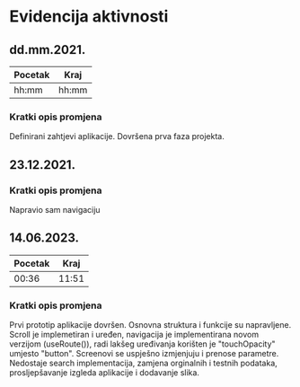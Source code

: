 # Evidencija aktivnosti
## dd.mm.2021.
Pocetak | Kraj
------- | ----
hh:mm   | hh:mm
### Kratki opis promjena
Definirani zahtjevi aplikacije.
Dovršena prva faza projekta.

## 23.12.2021.
### Kratki opis promjena
Napravio sam navigaciju


## 14.06.2023.
Pocetak | Kraj
------- | ----
00:36   | 11:51
### Kratki opis promjena
Prvi prototip aplikacije dovršen.
Osnovna struktura i funkcije su napravljene.
Scroll je implemetiran i uređen, navigacija je implementirana novom
verzijom (useRoute()), radi lakšeg uređivanja korišten je "touchOpacity"
umjesto "button". Screenovi se uspješno izmjenjuju i prenose parametre.
Nedostaje search implementacija, zamjena orginalnih
 i testnih podataka, prosljepšavanje izgleda aplikacije
i dodavanje slika.

